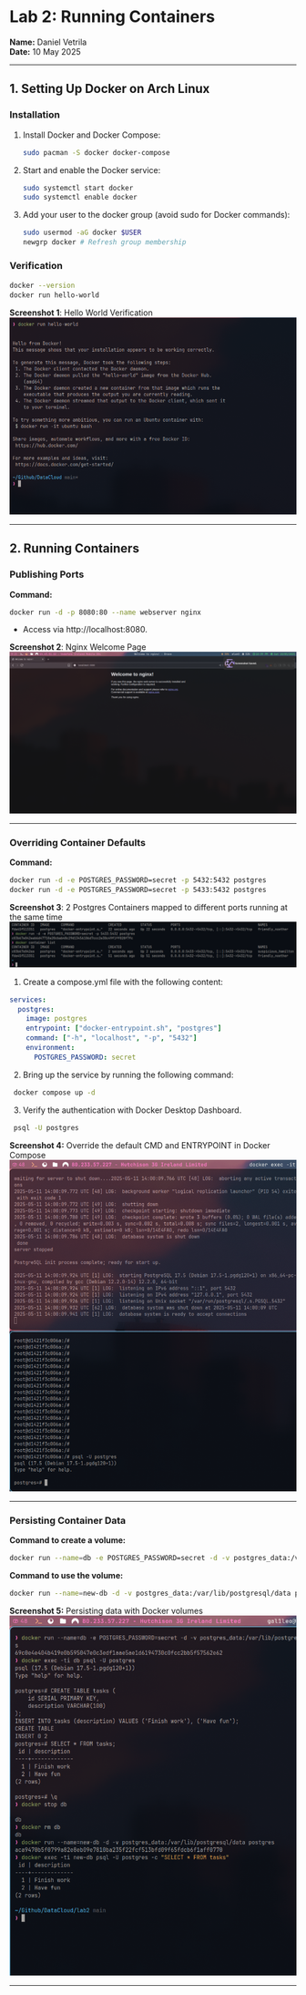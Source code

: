 # Lab 2: Running Containers  
**Name:** Daniel Vetrila  
**Date:** 10 May 2025  

---

## **1. Setting Up Docker on Arch Linux**  

### **Installation**  
1. Install Docker and Docker Compose:  
   ```bash
   sudo pacman -S docker docker-compose

2. Start and enable the Docker service:  
   ```bash
   sudo systemctl start docker
   sudo systemctl enable docker
   
3. Add your user to the docker group (avoid sudo for Docker commands):  
   ```bash
   sudo usermod -aG docker $USER 
   newgrp docker # Refresh group membership


### Verification  
  ```bash
  docker --version
  docker run hello-world 
  ```

**Screenshot 1**: Hello World Verification
![Hello World](./assets/Screenshots/helloWorld)

---

## 2. Running Containers

### Publishing Ports

**Command:**  
```bash
docker run -d -p 8080:80 --name webserver nginx
```
- Access via http://localhost:8080.

**Screenshot 2**: Nginx Welcome Page
![Nginx](./assets/Screenshots/nginx)

---

### Overriding Container Defaults

**Command:**  
```bash
docker run -d -e POSTGRES_PASSWORD=secret -p 5432:5432 postgres
docker run -d -e POSTGRES_PASSWORD=secret -p 5433:5432 postgres
```

**Screenshot 3**: 2 Postgres Containers mapped to different ports running at the same time
![Postgres](./assets/Screenshots/postgres)

1. Create a compose.yml file with the following content:

```yaml
services:
  postgres:
    image: postgres
    entrypoint: ["docker-entrypoint.sh", "postgres"]
    command: ["-h", "localhost", "-p", "5432"]
    environment:
      POSTGRES_PASSWORD: secret 
```

2. Bring up the service by running the following command:
```bash
 docker compose up -d
``` 

3. Verify the authentication with Docker Desktop Dashboard.
```bash
 psql -U postgres
```

**Screenshot 4:** Override the default CMD and ENTRYPOINT in Docker Compose
![Docker Compose](./assets/Screenshots/postgresLogin)

---

### Persisting Container Data

**Command to create a volume:**  
```bash
docker run --name=db -e POSTGRES_PASSWORD=secret -d -v postgres_data:/var/lib/postgresql/data postgres
```

**Command to use the volume:**  
```bash
docker run --name=new-db -d -v postgres_data:/var/lib/postgresql/data postgres
```

**Screenshot 5:** Persisting data with Docker volumes
![Volume](./assets/Screenshots/volume)

---

### 
